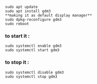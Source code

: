 ```
sudo apt update
sudo apt install gdm3
**making it as default display manager**
sudo dpkg-reconfigure gdm3
sudo reboot 
```

### to start it :
```
sudo systemctl enable gdm3
sudo systemctl start gdm3
```

### to stop it :
```
sudo systemctl disable gdm3
sudo systemctl stop gdm3
```

